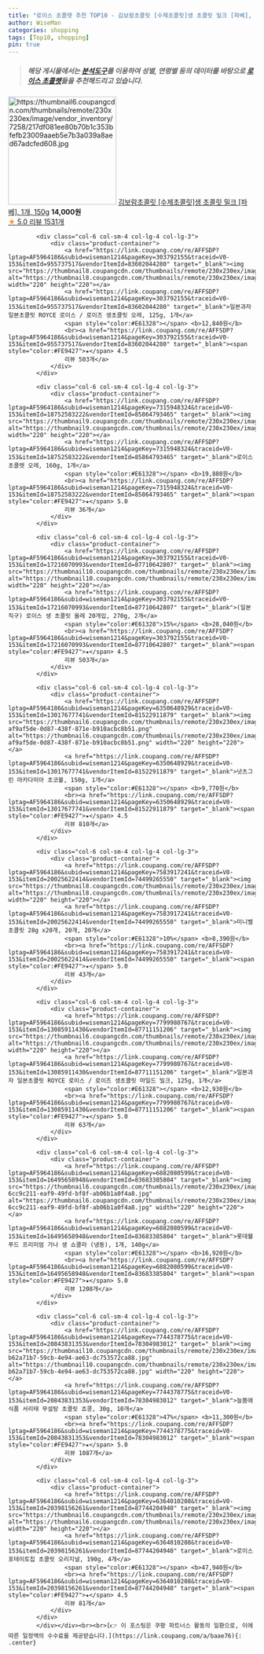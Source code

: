 ```yaml
---
title: "로이스 초콜렛 추천 TOP10 - 김보람초콜릿 [수제초콜릿]생 초콜릿 밀크 [파베], 1개, 150g"
author: WiseMan
categories: shopping
tags: [Top10, shopping]
pin: true
---
```


> ##### 해당 게시물에서는 [**분석도구**](https://itemscout.io/)를 이용하여 **성별**, **연령별** 등의 데이터를 바탕으로 [**로이스 초콜렛**](https://link.coupang.com/a/baae76)들을 추천해드리고 있습니다.
<div class="container"><div class="row">
            <div class="col-6 col-sm-4 col-lg-4 col-lg-3">
                <div class="product-container">
                    <a href="https://link.coupang.com/re/AFFSDP?lptag=AF5964186&subid=wiseman1214&pageKey=1419487588&traceid=V0-153&itemId=2457266351&vendorItemId=70450798733" target="_blank"><img src="https://thumbnail6.coupangcdn.com/thumbnails/remote/230x230ex/image/vendor_inventory/7258/217df081ee80b70b1c353bfefb23009aaeb5e7b3a039a8aed67adcfed608.jpg" alt="https://thumbnail6.coupangcdn.com/thumbnails/remote/230x230ex/image/vendor_inventory/7258/217df081ee80b70b1c353bfefb23009aaeb5e7b3a039a8aed67adcfed608.jpg" width="220" height="220"></a>
                    <a href="https://link.coupang.com/re/AFFSDP?lptag=AF5964186&subid=wiseman1214&pageKey=1419487588&traceid=V0-153&itemId=2457266351&vendorItemId=70450798733" target="_blank">김보람초콜릿 [수제초콜릿]생 초콜릿 밀크 [파베], 1개, 150g</a>
                    <span style="color:#E61328"></span> <b>14,000원</b>
                    <br><a href="https://link.coupang.com/re/AFFSDP?lptag=AF5964186&subid=wiseman1214&pageKey=1419487588&traceid=V0-153&itemId=2457266351&vendorItemId=70450798733" target="_blank"><span style="color:#FE9427">★</span> 5.0
                    리뷰 1531개</a>
                </div>
            </div>
            
            <div class="col-6 col-sm-4 col-lg-4 col-lg-3">
                <div class="product-container">
                    <a href="https://link.coupang.com/re/AFFSDP?lptag=AF5964186&subid=wiseman1214&pageKey=303792155&traceid=V0-153&itemId=955737517&vendorItemId=83602044280" target="_blank"><img src="https://thumbnail8.coupangcdn.com/thumbnails/remote/230x230ex/image/vendor_inventory/85c0/0f514b9e3ab629f7850de0929badf8eb5972e11e390cb408a44913966a1e.jpg" alt="https://thumbnail8.coupangcdn.com/thumbnails/remote/230x230ex/image/vendor_inventory/85c0/0f514b9e3ab629f7850de0929badf8eb5972e11e390cb408a44913966a1e.jpg" width="220" height="220"></a>
                    <a href="https://link.coupang.com/re/AFFSDP?lptag=AF5964186&subid=wiseman1214&pageKey=303792155&traceid=V0-153&itemId=955737517&vendorItemId=83602044280" target="_blank">일본과자 일본초콜릿 ROYCE 로이스 / 로이즈 생초콜릿 오레, 125g, 1개</a>
                    <span style="color:#E61328"></span> <b>12,840원</b>
                    <br><a href="https://link.coupang.com/re/AFFSDP?lptag=AF5964186&subid=wiseman1214&pageKey=303792155&traceid=V0-153&itemId=955737517&vendorItemId=83602044280" target="_blank"><span style="color:#FE9427">★</span> 4.5
                    리뷰 503개</a>
                </div>
            </div>
            
            <div class="col-6 col-sm-4 col-lg-4 col-lg-3">
                <div class="product-container">
                    <a href="https://link.coupang.com/re/AFFSDP?lptag=AF5964186&subid=wiseman1214&pageKey=7315948324&traceid=V0-153&itemId=18752583222&vendorItemId=85864793465" target="_blank"><img src="https://thumbnail9.coupangcdn.com/thumbnails/remote/230x230ex/image/vendor_inventory/8d77/8271352b3082e6e643f411cf36dce5e11e063507bf29f7574e8c3cd6f97a.jpg" alt="https://thumbnail9.coupangcdn.com/thumbnails/remote/230x230ex/image/vendor_inventory/8d77/8271352b3082e6e643f411cf36dce5e11e063507bf29f7574e8c3cd6f97a.jpg" width="220" height="220"></a>
                    <a href="https://link.coupang.com/re/AFFSDP?lptag=AF5964186&subid=wiseman1214&pageKey=7315948324&traceid=V0-153&itemId=18752583222&vendorItemId=85864793465" target="_blank">로이스 초콜렛 오레, 160g, 1개</a>
                    <span style="color:#E61328"></span> <b>19,880원</b>
                    <br><a href="https://link.coupang.com/re/AFFSDP?lptag=AF5964186&subid=wiseman1214&pageKey=7315948324&traceid=V0-153&itemId=18752583222&vendorItemId=85864793465" target="_blank"><span style="color:#FE9427">★</span> 5.0
                    리뷰 36개</a>
                </div>
            </div>
            
            <div class="col-6 col-sm-4 col-lg-4 col-lg-3">
                <div class="product-container">
                    <a href="https://link.coupang.com/re/AFFSDP?lptag=AF5964186&subid=wiseman1214&pageKey=303792155&traceid=V0-153&itemId=17216070993&vendorItemId=87710642807" target="_blank"><img src="https://thumbnail10.coupangcdn.com/thumbnails/remote/230x230ex/image/vendor_inventory/39cb/563c05e9987d111c3ba7a48db75455a0592b166dc16eb0f114e1704e05c3.png" alt="https://thumbnail10.coupangcdn.com/thumbnails/remote/230x230ex/image/vendor_inventory/39cb/563c05e9987d111c3ba7a48db75455a0592b166dc16eb0f114e1704e05c3.png" width="220" height="220"></a>
                    <a href="https://link.coupang.com/re/AFFSDP?lptag=AF5964186&subid=wiseman1214&pageKey=303792155&traceid=V0-153&itemId=17216070993&vendorItemId=87710642807" target="_blank">(일본직구) 로이스 생 초콜릿 올레 20개입, 270g, 2개</a>
                    <span style="color:#E61328">15%</span> <b>28,040원</b>
                    <br><a href="https://link.coupang.com/re/AFFSDP?lptag=AF5964186&subid=wiseman1214&pageKey=303792155&traceid=V0-153&itemId=17216070993&vendorItemId=87710642807" target="_blank"><span style="color:#FE9427">★</span> 4.5
                    리뷰 503개</a>
                </div>
            </div>
            
            <div class="col-6 col-sm-4 col-lg-4 col-lg-3">
                <div class="product-container">
                    <a href="https://link.coupang.com/re/AFFSDP?lptag=AF5964186&subid=wiseman1214&pageKey=6350648929&traceid=V0-153&itemId=13017677741&vendorItemId=81522911879" target="_blank"><img src="https://thumbnail6.coupangcdn.com/thumbnails/remote/230x230ex/image/retail/images/814572062724634-af9af5de-0d87-438f-871e-b910acbc8b51.png" alt="https://thumbnail6.coupangcdn.com/thumbnails/remote/230x230ex/image/retail/images/814572062724634-af9af5de-0d87-438f-871e-b910acbc8b51.png" width="220" height="220"></a>
                    <a href="https://link.coupang.com/re/AFFSDP?lptag=AF5964186&subid=wiseman1214&pageKey=6350648929&traceid=V0-153&itemId=13017677741&vendorItemId=81522911879" target="_blank">넛츠그린 마카다미아 초코볼, 150g, 1개</a>
                    <span style="color:#E61328"></span> <b>9,770원</b>
                    <br><a href="https://link.coupang.com/re/AFFSDP?lptag=AF5964186&subid=wiseman1214&pageKey=6350648929&traceid=V0-153&itemId=13017677741&vendorItemId=81522911879" target="_blank"><span style="color:#FE9427">★</span> 4.5
                    리뷰 810개</a>
                </div>
            </div>
            
            <div class="col-6 col-sm-4 col-lg-4 col-lg-3">
                <div class="product-container">
                    <a href="https://link.coupang.com/re/AFFSDP?lptag=AF5964186&subid=wiseman1214&pageKey=7583917241&traceid=V0-153&itemId=20025622414&vendorItemId=74499265550" target="_blank"><img src="https://thumbnail8.coupangcdn.com/thumbnails/remote/230x230ex/image/vendor_inventory/14ba/4d631cb0165cce51eb10311900718523540bac46b822b66aab9b5418259e.jpg" alt="https://thumbnail8.coupangcdn.com/thumbnails/remote/230x230ex/image/vendor_inventory/14ba/4d631cb0165cce51eb10311900718523540bac46b822b66aab9b5418259e.jpg" width="220" height="220"></a>
                    <a href="https://link.coupang.com/re/AFFSDP?lptag=AF5964186&subid=wiseman1214&pageKey=7583917241&traceid=V0-153&itemId=20025622414&vendorItemId=74499265550" target="_blank">미니벨 초콜릿 28g x20개, 20개, 20개</a>
                    <span style="color:#E61328">10%</span> <b>8,390원</b>
                    <br><a href="https://link.coupang.com/re/AFFSDP?lptag=AF5964186&subid=wiseman1214&pageKey=7583917241&traceid=V0-153&itemId=20025622414&vendorItemId=74499265550" target="_blank"><span style="color:#FE9427">★</span> 5.0
                    리뷰 43개</a>
                </div>
            </div>
            
            <div class="col-6 col-sm-4 col-lg-4 col-lg-3">
                <div class="product-container">
                    <a href="https://link.coupang.com/re/AFFSDP?lptag=AF5964186&subid=wiseman1214&pageKey=7799980767&traceid=V0-153&itemId=13085911430&vendorItemId=87711151206" target="_blank"><img src="https://thumbnail6.coupangcdn.com/thumbnails/remote/230x230ex/image/vendor_inventory/d0b7/e1cec955152953140e807c39935895639ec70b59e582ca2602cf47ee56ef.jpg" alt="https://thumbnail6.coupangcdn.com/thumbnails/remote/230x230ex/image/vendor_inventory/d0b7/e1cec955152953140e807c39935895639ec70b59e582ca2602cf47ee56ef.jpg" width="220" height="220"></a>
                    <a href="https://link.coupang.com/re/AFFSDP?lptag=AF5964186&subid=wiseman1214&pageKey=7799980767&traceid=V0-153&itemId=13085911430&vendorItemId=87711151206" target="_blank">일본과자 일본초콜릿 ROYCE 로이스 / 로이즈 생초콜릿 마일드 밀크, 125g, 1개</a>
                    <span style="color:#E61328"></span> <b>12,930원</b>
                    <br><a href="https://link.coupang.com/re/AFFSDP?lptag=AF5964186&subid=wiseman1214&pageKey=7799980767&traceid=V0-153&itemId=13085911430&vendorItemId=87711151206" target="_blank"><span style="color:#FE9427">★</span> 5.0
                    리뷰 63개</a>
                </div>
            </div>
            
            <div class="col-6 col-sm-4 col-lg-4 col-lg-3">
                <div class="product-container">
                    <a href="https://link.coupang.com/re/AFFSDP?lptag=AF5964186&subid=wiseman1214&pageKey=6882080599&traceid=V0-153&itemId=16495658948&vendorItemId=83683385804" target="_blank"><img src="https://thumbnail6.coupangcdn.com/thumbnails/remote/230x230ex/image/retail/images/77367298005861-6cc9c211-eaf9-49fd-bf8f-ab06b1a0f4a8.jpg" alt="https://thumbnail6.coupangcdn.com/thumbnails/remote/230x230ex/image/retail/images/77367298005861-6cc9c211-eaf9-49fd-bf8f-ab06b1a0f4a8.jpg" width="220" height="220"></a>
                    <a href="https://link.coupang.com/re/AFFSDP?lptag=AF5964186&subid=wiseman1214&pageKey=6882080599&traceid=V0-153&itemId=16495658948&vendorItemId=83683385804" target="_blank">롯데웰푸드 프리미엄 가나 생 쇼콜라 (냉동), 1개, 140g</a>
                    <span style="color:#E61328"></span> <b>16,920원</b>
                    <br><a href="https://link.coupang.com/re/AFFSDP?lptag=AF5964186&subid=wiseman1214&pageKey=6882080599&traceid=V0-153&itemId=16495658948&vendorItemId=83683385804" target="_blank"><span style="color:#FE9427">★</span> 5.0
                    리뷰 1208개</a>
                </div>
            </div>
            
            <div class="col-6 col-sm-4 col-lg-4 col-lg-3">
                <div class="product-container">
                    <a href="https://link.coupang.com/re/AFFSDP?lptag=AF5964186&subid=wiseman1214&pageKey=7744378775&traceid=V0-153&itemId=20843831353&vendorItemId=78304983012" target="_blank"><img src="https://thumbnail10.coupangcdn.com/thumbnails/remote/230x230ex/image/retail/images/2724765714591036-b62a71b7-59cb-4e94-ae63-dc753572ca88.jpg" alt="https://thumbnail10.coupangcdn.com/thumbnails/remote/230x230ex/image/retail/images/2724765714591036-b62a71b7-59cb-4e94-ae63-dc753572ca88.jpg" width="220" height="220"></a>
                    <a href="https://link.coupang.com/re/AFFSDP?lptag=AF5964186&subid=wiseman1214&pageKey=7744378775&traceid=V0-153&itemId=20843831353&vendorItemId=78304983012" target="_blank">늘봄애식품 서리태 무설탕 초콜릿 쵸콩, 30g, 10개</a>
                    <span style="color:#E61328">47%</span> <b>11,300원</b>
                    <br><a href="https://link.coupang.com/re/AFFSDP?lptag=AF5964186&subid=wiseman1214&pageKey=7744378775&traceid=V0-153&itemId=20843831353&vendorItemId=78304983012" target="_blank"><span style="color:#FE9427">★</span> 5.0
                    리뷰 1087개</a>
                </div>
            </div>
            
            <div class="col-6 col-sm-4 col-lg-4 col-lg-3">
                <div class="product-container">
                    <a href="https://link.coupang.com/re/AFFSDP?lptag=AF5964186&subid=wiseman1214&pageKey=6364010208&traceid=V0-153&itemId=20398156261&vendorItemId=87744204940" target="_blank"><img src="https://thumbnail6.coupangcdn.com/thumbnails/remote/230x230ex/image/vendor_inventory/7bef/eb7825a177958d038d78ab94450fe651154e86b525a43923319558cc8074.jpg" alt="https://thumbnail6.coupangcdn.com/thumbnails/remote/230x230ex/image/vendor_inventory/7bef/eb7825a177958d038d78ab94450fe651154e86b525a43923319558cc8074.jpg" width="220" height="220"></a>
                    <a href="https://link.coupang.com/re/AFFSDP?lptag=AF5964186&subid=wiseman1214&pageKey=6364010208&traceid=V0-153&itemId=20398156261&vendorItemId=87744204940" target="_blank">로이스 포테이토칩 초콜릿 오리지널, 190g, 4개</a>
                    <span style="color:#E61328"></span> <b>47,940원</b>
                    <br><a href="https://link.coupang.com/re/AFFSDP?lptag=AF5964186&subid=wiseman1214&pageKey=6364010208&traceid=V0-153&itemId=20398156261&vendorItemId=87744204940" target="_blank"><span style="color:#FE9427">★</span> 4.5
                    리뷰 81개</a>
                </div>
            </div>
            </div></div><br><br>[👉 이 포스팅은 쿠팡 파트너스 활동의 일환으로, 이에 따른 일정액의 수수료를 제공받습니다.](https://link.coupang.com/a/baae76){: .center}